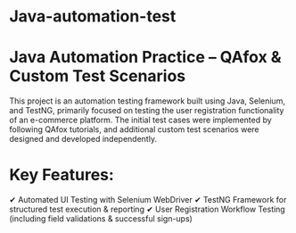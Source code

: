 # Java-automation-test
# Java Automation Practice – QAfox & Custom Test Scenarios
This project is an automation testing framework built using Java, Selenium, and TestNG, primarily focused on testing the user registration functionality of an e-commerce platform. The initial test cases were implemented by following QAfox tutorials, and additional custom test scenarios were designed and developed independently.

# Key Features:
✔ Automated UI Testing with Selenium WebDriver
✔ TestNG Framework for structured test execution & reporting
✔ User Registration Workflow Testing (including field validations & successful sign-ups)
